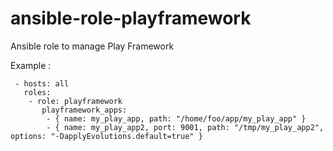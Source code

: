 ansible-role-playframework
==========================

Ansible role to manage Play Framework

Example :
```
 - hosts: all
   roles:
    - role: playframework
       playframework_apps:
        - { name: my_play_app, path: "/home/foo/app/my_play_app" }
        - { name: my_play_app2, port: 9001, path: "/tmp/my_play_app2", options: "-DapplyEvolutions.default=true" }
```